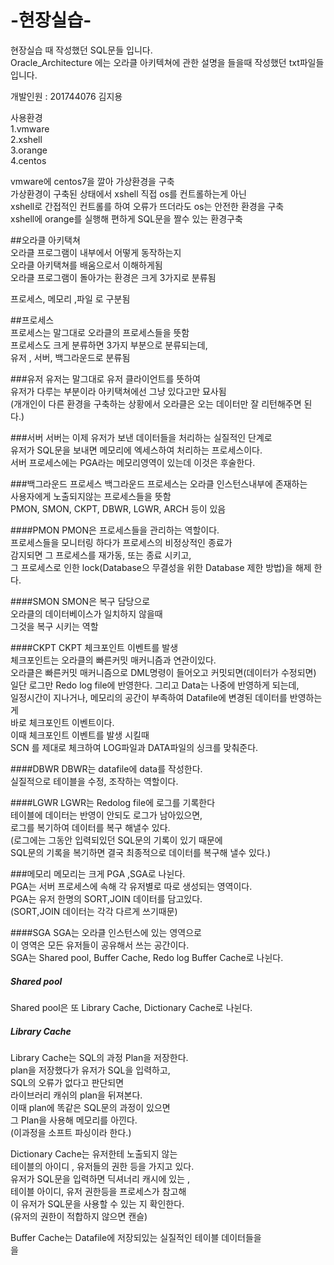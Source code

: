 # -현장실습-
현장실습 때 작성했던 SQL문들 입니다.<br>
Oracle_Architecture 에는 오라클 아키텍쳐에 관한 설명을 들을때
작성했던 txt파일들 입니다.


개발인원 : 201744076 김지용<br>

사용환경 <br>
1.vmware <br>
2.xshell <br>
3.orange <br>
4.centos <br>

vmware에 centos7을 깔아 가상환경을 구축 <br>
가상환경이 구축된 상태에서 xshell 직접 os를 컨트롤하는게 아닌<br>
xshell로 간접적인 컨트롤를 하여 오류가 뜨더라도 os는 안전한 환경을 구축<br>
xshell에 orange를 실행해 편하게 SQL문을 짤수 있는 환경구축<br>



##오라클 아키택쳐<br>
오라클 프로그램이 내부에서 어떻게 동작하는지 <br>
오라클 아키택쳐를 배움으로서 이해하게됨<br>
오라클 프로그램이 돌아가는 환경은 크게 3가지로 분류됨<br>

프로세스, 메모리 ,파일 로 구분됨<br>

##프로세스<br>
프로세스는 말그대로 오라클의 프로세스들을 뜻함<br>
프로세스도 크게 분류하면 3가지 부분으로 분류되는데,<br>
유저 , 서버, 백그라운드로 분류됨 <br>

###유저
유저는 말그대로 유저 클라이언트를 뜻하여 <br>
유저가 다루는 부분이라 아키택쳐에선 그냥 있다고만 묘사됨<br>
(개개인이 다른 환경을 구축하는 상황에서 오라클은 오는 데이터만 잘 리턴해주면 된다.)<br>

###서버
서버는 이제 유저가 보낸 데이터들을 처리하는 실질적인 단계로<br> 
유저가 SQL문을 보내면 메모리에 엑세스하여 처리하는 프로세스이다.<br>
서버 프로세스에는 PGA라는 메모리영역이 있는데 이것은 후술한다.<br>

###백그라운드 프로세스
백그라운드 프로세스는 오라클 인스턴스내부에 존재하는 <br>
사용자에게 노출되지않는 프로세스들을 뜻함 <br>
PMON, SMON, CKPT, DBWR, LGWR, ARCH 등이 있음<br>

####PMON
PMON은 프로세스들을 관리하는 역할이다.<br>
프로세스들을 모니터링 하다가 프로세스의 비정상적인 종료가<br>
감지되면 그 프로세스를 재가동, 또는 종료 시키고,<br>
그 프로세스로 인한 lock(Database으 무결성을 위한 Database 제한 방법)을 해제 한다.<br>

####SMON
SMON은 복구 담당으로 <br>
오라클의 데이터베이스가 일치하지 않을때<br>
그것을 복구 시키는 역할<br>

####CKPT
CKPT 체크포인트 이벤트를 발생<br>
체크포인트는 오라클의 빠른커밋 매커니즘과 연관이있다.<br>
오라클은 빠른커밋 매커니즘으로 DML명령이 들어오고 커밋되면(데이터가 수정되면)<br>
일단 로그만 Redo log file에 반영한다. 그리고 Data는 나중에 반영하게 되는데, <br>
일정시간이 지나거나, 메모리의 공간이 부족하여 Datafile에 변경된 데이터를 반영하는게<br>
바로 체크포인트 이벤트이다. <br>
이때 체크포인트 이벤트를 발생 시킬때 <br>
SCN 를 제대로 체크하여 LOG파일과 DATA파일의 싱크를 맞춰준다.<br>

####DBWR
DBWR는 datafile에 data를 작성한다.<br>
실질적으로 테이블을 수정, 조작하는 역할이다.<br>

####LGWR
LGWR는 Redolog file에 로그를 기록한다 <br>
테이블에 데이터는 반영이 안되도 로그가 남아있으면,<br>
로그를 복기하여 데이터를 복구 해낼수 있다.<br>
(로그에는 그동안 입력되있던 SQL문의 기록이 있기 때문에 <br>
SQL문의 기록을 복기하면 결국 최종적으로 데이터를 복구해 낼수 있다.)<br>

###메모리
메모리는 크게 PGA ,SGA로 나뉜다.<br>
PGA는 서버 프로세스에 속해 각 유저별로 따로 생성되는 영역이다.<br>
PGA는 유저 한명의 SORT,JOIN 데이터를 담고있다.<br>
(SORT,JOIN 데이터는 각각 다르게 쓰기때문)<br>

####SGA
SGA는 오라클 인스턴스에 있는 영역으로 <br>
이 영역은 모든 유저들이 공유해서 쓰는 공간이다.<br>
SGA는 Shared pool, Buffer Cache, Redo log Buffer Cache로 나뉜다.<br>
##### Shared pool
Shared pool은 또 Library Cache, Dictionary Cache로 나뉜다.<br>
##### Library Cache
Library Cache는 SQL의 과정 Plan을 저장한다.<br>
plan을 저장했다가 유저가 SQL을 입력하고,<br>
SQL의 오류가 없다고 판단되면 <br>
라이브러리 캐쉬의 plan을 뒤져본다.<br>
이때 plan에 똑같은 SQL문의 과정이 있으면<br>
그 Plan을 사용해 메모리를 아낀다.<br>
(이과정을 소프트 파싱이라 한다.)<br>

Dictionary Cache는 유저한테 노출되지 않는<br>
테이블의 아이디 , 유저들의 권한 등을 가지고 있다.<br>
유저가 SQL문을 입력하면 딕셔너리 캐시에 있는 ,<br>
테이블 아이디, 유저 권한등을 프로세스가 참고해<br>
이 유저가 SQL문을 사용할 수 있는 지 확인한다.<br>
(유저의 권한이 적합하지 않으면 캔슬)<br>

Buffer Cache는 Datafile에 저장되있는 실질적인 테이블 데이터들을<br>
을


